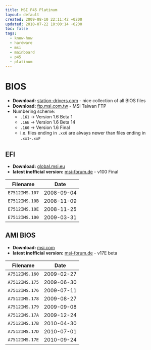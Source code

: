 ```yaml
---
title: MSI P45 Platinum
layout: default
created: 2009-08-10 22:11:42 +0200
updated: 2010-07-22 10:00:14 +0200
toc: false
tags:
  - know-how
  - hardware
  - msi
  - mainboard
  - p45
  - platinum
---
```

BIOS
====

  * **Download:** [station-drivers.com](http://www.station-drivers.com/page/msi/msi%20p45%20platinum%20Serie.htm) - nice collection of all BIOS files
  * **Download:** [ftp.msi.com.tw](ftp://jerryuser:net2009@ftp.msi.com.tw/BIOS/7512/) - MSI Taiwan FTP
  * Numbering scheme:
    * `.161` → Version 1.6 Beta 1
    * `.16E` → Version 1.6 Beta 14
    * `.160` → Version 1.6 Final
    * i.e. files ending in `.xx0` are always newer than files ending in `.xx1`-`.xxF`


EFI
---

  * **Download:** [global.msi.eu](http://global.msi.eu/html/popup/MB/uefi/download.html)
  * **latest inofficial version:** [msi-forum.de](http://msi-forum.de/index.php?page=Thread&postID=708525#post708525) - v100 Final

|    Filename      |     Date     |
|:----------------:|:------------:|
|  `E7512IMS.107`  |  2008-09-04  |
|  `E7512IMS.10B`  |  2008-11-09  |
|  `E7512IMS.10E`  |  2008-11-25  |
|  `E7512IMS.100`  |  2009-03-31  |


AMI BIOS
--------

  * **Download:** [msi.com](http://www.msi.com/index.php?func=downloaddetail&type=bios&maincat_no=1&prod_no=1479)
  * **latest inofficial version:** [msi-forum.de](http://msi-forum.de/index.php?page=Thread&postID=759150#post759150) - v17E beta

|    Filename      |     Date     |
|:----------------:|:------------:|
|  `A7512IMS.160`  |  2009-02-27  |
|  `A7512IMS.175`  |  2009-06-30  |
|  `A7512IMS.176`  |  2009-07-11  |
|  `A7512IMS.178`  |  2009-08-27  |
|  `A7512IMS.179`  |  2009-09-08  |
|  `A7512IMS.17A`  |  2009-12-24  |
|  `A7512IMS.17B`  |  2010-04-30  |
|  `A7512IMS.17D`  |  2010-07-01  |
|  `A7512IMS.17E`  |  2010-09-24  |
